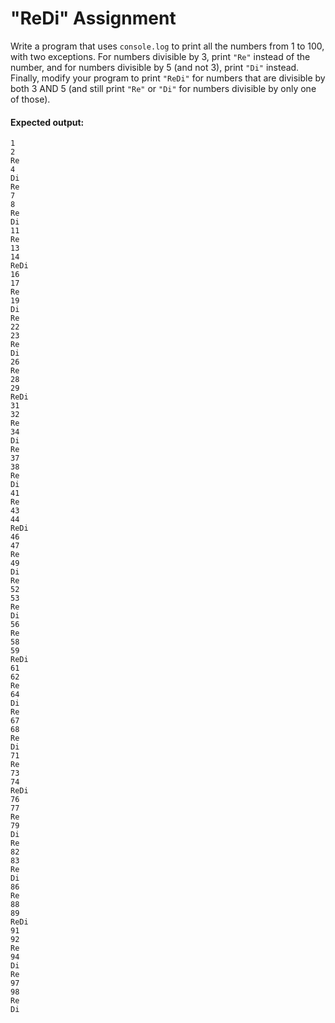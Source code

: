# "ReDi" Assignment

Write a program that uses `console.log` to print all the numbers from 1 to 100, with two exceptions. For numbers divisible by 3, print `"Re"` instead of the number, and for numbers divisible by 5 (and not 3), print `"Di"` instead. Finally, modify your program to print `"ReDi"` for numbers that are divisible by both 3 AND 5 (and still print `"Re"` or `"Di"` for numbers divisible by only one of those).

#### Expected output:

```
1
2
Re
4
Di
Re
7
8
Re
Di
11
Re
13
14
ReDi
16
17
Re
19
Di
Re
22
23
Re
Di
26
Re
28
29
ReDi
31
32
Re
34
Di
Re
37
38
Re
Di
41
Re
43
44
ReDi
46
47
Re
49
Di
Re
52
53
Re
Di
56
Re
58
59
ReDi
61
62
Re
64
Di
Re
67
68
Re
Di
71
Re
73
74
ReDi
76
77
Re
79
Di
Re
82
83
Re
Di
86
Re
88
89
ReDi
91
92
Re
94
Di
Re
97
98
Re
Di
```